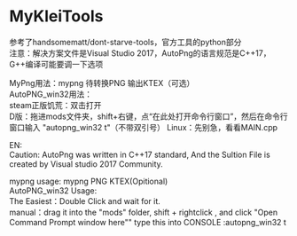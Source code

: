 # MyKleiTools
参考了handsomematt/dont-starve-tools，官方工具的python部分  
注意：解决方案文件是Visual Studio 2017，AutoPng的语言规范是C++17，G++编译可能要调一下选项  

MyPng用法：mypng 待转换PNG 输出KTEX（可选）  
AutoPNG_win32用法：  
steam正版饥荒：双击打开  
D版：拖进mods文件夹，shift+右键，点“在此处打开命令行窗口”，然后在命令行窗口输入 "autopng_win32 t"（不带双引号）
Linux：先别急，看看MAIN.cpp

EN:  
Caution: AutoPng was written in C++17 standard, And the Sultion File is created by Visual studio 2017 Community.   

mypng usage: mypng PNG KTEX(Opitional)  
AutoPNG_win32 Usage:   
The Easiest：Double Click and wait for it.  
manual：drag it into the "mods" folder,
shift + rightclick , and click "Open Command Prompt window here""
type this into CONSOLE :autopng_win32 t